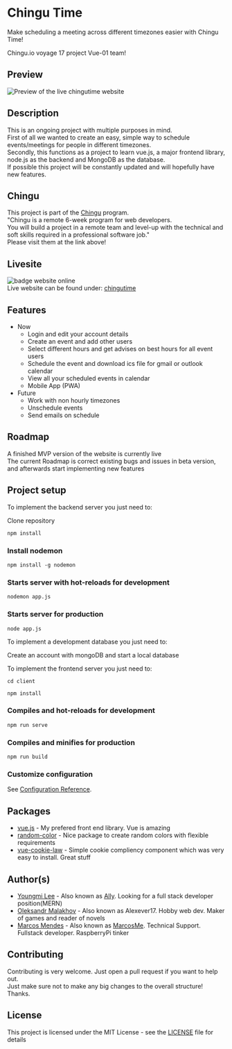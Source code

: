 # Chingu Time 

Make scheduling a meeting across different timezones easier with Chingu Time!

Chingu.io voyage 17 project Vue-01 team!

## Preview

![Preview of the live chingutime website](https://i.imgur.com/xsrAlSm.png)

## Description

This is an ongoing project with multiple purposes in mind.<br/>
First of all we wanted to create an easy, simple way to schedule events/meetings for people in different timezones. <br/>
Secondly, this functions as a project to learn vue.js, a major frontend library, node.js as the backend and MongoDB as the database.<br/>If possible this project will be constantly updated and will hopefully have new features.

## Chingu

This project is part of the [Chingu](https://chingu.io) program.<br/>
"Chingu is a remote 6-week program for web developers. <br/>You will build a project in a remote team and level-up with the technical and soft skills required in a professional software job."<br/>
Please visit them at the link above!

## Livesite

![badge website online](https://img.shields.io/website?style=for-the-badge&up_message=online&url=http%3A%2F%2Fnovelslist.netlify.com%2F)  
Live website can be found under: [chingutime](https://chingutime.netlify.app/)

## Features

* Now
  * Login and edit your account details
  * Create an event and add other users
  * Select different hours and get advises on best hours for all event users
  * Schedule the event and download ics file for gmail or outlook calendar 
  * View all your scheduled events in calendar
  * Mobile App (PWA)
* Future
  * Work with non hourly timezones
  * Unschedule events
  * Send emails on schedule 

## Roadmap

A finished MVP version of the website is currently live <br/>
The current Roadmap is correct existing bugs and issues in beta version, and afterwards start implementing new features

## Project setup

To implement the backend server you just need to:

Clone repository

```
npm install
```
### Install nodemon
```
npm install -g nodemon
```
### Starts server with hot-reloads for development
```
nodemon app.js
```
### Starts server for production
```
node app.js
```

To implement a development database you just need to:

Create an account with mongoDB and start a local database

To implement the frontend server you just need to:

```
cd client
```
```
npm install
```
### Compiles and hot-reloads for development
```
npm run serve
```
### Compiles and minifies for production
```
npm run build
```

### Customize configuration
See [Configuration Reference](https://cli.vuejs.org/config/).

## Packages

- [vue.js](https://vuejs.org/) - My prefered front end library. Vue is amazing
- [random-color](https://www.npmjs.com/package/random-color) - Nice package to create random colors with flexible requirements 
- [vue-cookie-law](https://www.npmjs.com/package/vue-cookie-law) - Simple cookie compliency component which was very easy to install. Great stuff

## Author(s)

- [Youngmi Lee](https://github.com/ally0426) - Also known as [Ally](https://ally0426.github.io/Basic_Portfolio/). Looking for a full stack developer position(MERN)
- [Oleksandr Malakhov](https://github.com/Alexever17) - Also known as Alexever17. Hobby web dev. Maker of games and reader of novels
- [Marcos Mendes](https://github.com/MarcosMe) - Also known as [MarcosMe](https://marcosmendes.eu). Technical Support. Fullstack developer. RaspberryPi tinker


## Contributing
Contributing is very welcome. Just open a pull request if you want to help out.<br/> 
Just make sure not to make any big changes to the overall structure! Thanks.

## License
This project is licensed under the MIT License - see the [LICENSE](LICENSE) file for details